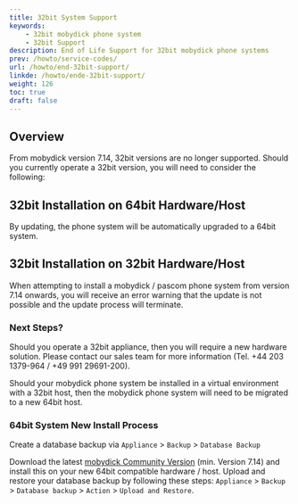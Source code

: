 ```yaml
---
title: 32bit System Support
keywords:
    - 32bit mobydick phone system
    - 32bit Support
description: End of Life Support for 32bit mobydick phone systems
prev: /howto/service-codes/
url: /howto/end-32bit-support/
linkde: /howto/ende-32bit-support/
weight: 126
toc: true
draft: false
---
```


## Overview

From mobydick version 7.14, 32bit versions are no longer supported. Should you currently operate a 32bit version, you will need to consider the following:

## 32bit Installation on 64bit Hardware/Host

By updating, the phone system will be automatically upgraded to a 64bit system.

## 32bit Installation on 32bit Hardware/Host

When attempting to install a mobydick / pascom phone system from version 7.14 onwards, you will receive an error warning that the update is not possible and the update process will terminate.

### Next Steps?

Should you operate a 32bit appliance, then you will require a new hardware solution. Please contact our sales team for more information (Tel. +44 203 1379-964 /  +49 991 29691-200).

Should your mobydick phone system be installed in a virtual environment with a 32bit host, then the mobydick phone system will need to be migrated to a new 64bit host.

### 64bit System New Install Process

Create a database backup via `Appliance` > `Backup` > `Database Backup`

Download the latest [mobydick Community Version](https://www.pascom.net/de/download/ "pascom / mobydick ISO download") (min. Version 7.14) and install this on your new 64bit compatible hardware / host. Upload and restore your database backup by following these steps: `Appliance` > `Backup` > `Database backup` > `Action` > `Upload and Restore`.
